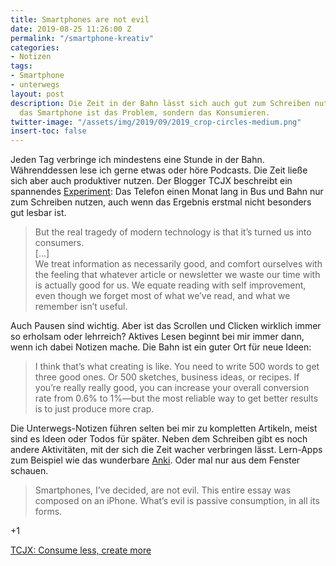 ```yaml
---
title: Smartphones are not evil
date: 2019-08-25 11:26:00 Z
permalink: "/smartphone-kreativ"
categories:
- Notizen
tags:
- Smartphone
- unterwegs
layout: post
description: Die Zeit in der Bahn lässt sich auch gut zum Schreiben nutzen. Nicht
  das Smartphone ist das Problem, sondern das Konsumieren.
twitter-image: "/assets/img/2019/09/2019_crop-circles-medium.png"
insert-toc: false
---
```


Jeden Tag verbringe ich mindestens eine Stunde in der Bahn. Währenddessen lese ich gerne etwas oder höre Podcasts. Die Zeit ließe sich aber auch produktiver nutzen. Der Blogger TCJX beschreibt ein spannendes [Experiment](https://tjcx.me/posts/consumption-distraction/): Das Telefon einen Monat lang in Bus und Bahn nur zum Schreiben nutzen, auch wenn das Ergebnis erstmal nicht besonders gut lesbar ist.

> But the real tragedy of modern technology is that it’s turned us into consumers.<br> 
> [...]<br>
> We treat information as necessarily good, and comfort ourselves with the feeling that whatever article or newsletter we waste our time with is actually good for us. We equate reading with self improvement, even though we forget most of what we’ve read, and what we remember isn’t useful.


Auch Pausen sind wichtig. Aber ist das Scrollen und Clicken wirklich immer so erholsam oder lehrreich? Aktives Lesen beginnt bei mir immer dann, wenn ich dabei Notizen mache. Die Bahn ist ein guter Ort für neue Ideen:

> I think that’s what creating is like. You need to write 500 words to get three good ones. Or 500 sketches, business ideas, or recipes. If you’re really really good, you can increase your overall conversion rate from 0.6% to 1%—but the most reliable way to get better results is to just produce more crap.

 Die Unterwegs-Notizen führen selten bei mir zu kompletten Artikeln, meist sind es Ideen oder Todos für später. Neben dem Schreiben gibt es noch andere Aktivitäten, mit der sich die Zeit wacher verbringen lässt. Lern-Apps zum Beispiel wie das wunderbare [Anki](https://apps.ankiweb.net/). Oder mal nur aus dem Fenster schauen.
 
 > Smartphones, I’ve decided, are not evil. This entire essay was composed on an iPhone. What’s evil is passive consumption, in all its forms.

+1
 
 <a href="https://tjcx.me/posts/consumption-distraction/">TCJX: Consume less, create more</a>
